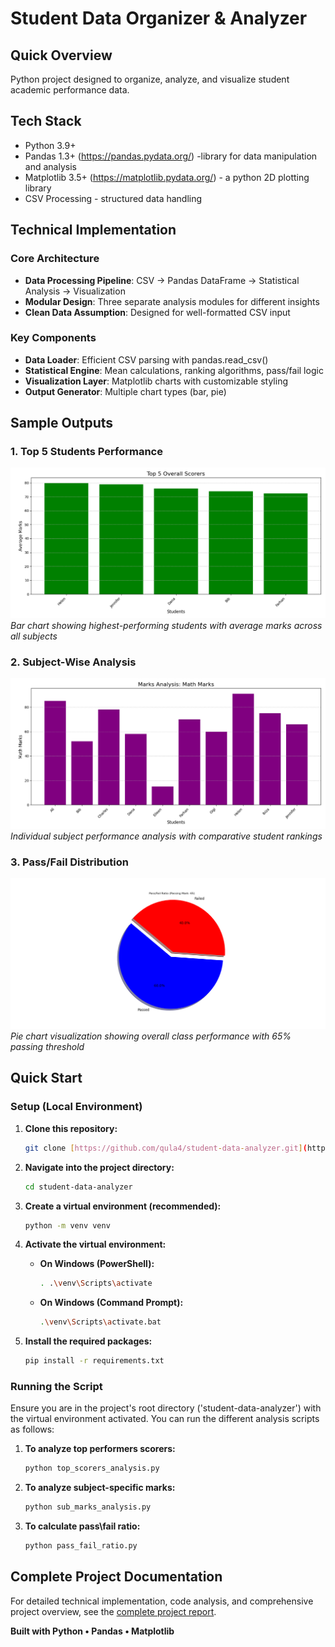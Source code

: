 # Student Data Organizer & Analyzer

## Quick Overview
Python project designed to organize, analyze, and visualize student academic performance data.


## Tech Stack
* Python 3.9+
* Pandas 1.3+ (https://pandas.pydata.org/) -library for data manipulation and analysis
* Matplotlib 3.5+ (https://matplotlib.pydata.org/) - a python 2D plotting library
* CSV Processing - structured data handling

## Technical Implementation
  
### Core Architecture
- **Data Processing Pipeline**: CSV → Pandas DataFrame → Statistical Analysis → Visualization
- **Modular Design**: Three separate analysis modules for different insights
- **Clean Data Assumption**: Designed for well-formatted CSV input

### Key Components
- **Data Loader**: Efficient CSV parsing with pandas.read_csv()
- **Statistical Engine**: Mean calculations, ranking algorithms, pass/fail logic
- **Visualization Layer**: Matplotlib charts with customizable styling
- **Output Generator**: Multiple chart types (bar, pie)


## Sample Outputs

### 1. Top 5 Students Performance
![Top Students Chart](./images/top_students.png)
*Bar chart showing highest-performing students with average marks across all subjects*

### 2. Subject-Wise Analysis  
![Math Analysis](./images/math_analysis.png)
*Individual subject performance analysis with comparative student rankings*

### 3. Pass/Fail Distribution
![Pass Fail Ratio](./images/pass_fail_pie.png)
*Pie chart visualization showing overall class performance with 65% passing threshold*



## Quick Start

### Setup (Local Environment)
1. **Clone this repository:**
    ```bash
    git clone [https://github.com/qula4/student-data-analyzer.git](https://github.com/qula4/student-data-analyzer.git)
    ```

2. **Navigate into the project directory:**
    ```bash
    cd student-data-analyzer
    ```
3. **Create a virtual environment (recommended):**
    ```bash
    python -m venv venv
    ```
4. **Activate the virtual environment:**
    * **On Windows (PowerShell):**
        ```bash
        . .\venv\Scripts\activate
        ```
    * **On Windows (Command Prompt):**
        ```bash
        .\venv\Scripts\activate.bat
        ```
5. **Install the required packages:**
    ```bash
    pip install -r requirements.txt
    ```

### Running the Script
  Ensure you are in the project's root directory ('student-data-analyzer') with the virtual environment activated.
You can run the different analysis scripts as follows:
1. **To analyze top performers scorers:**
    ```bash
    python top_scorers_analysis.py 
    ```
2. **To analyze subject-specific marks:**
     ```bash
    python sub_marks_analysis.py 
    ```
3. **To calculate pass\fail ratio:**
      ```bash
    python pass_fail_ratio.py 
    ```


## Complete Project Documentation
For detailed technical implementation, code analysis, and comprehensive project overview, see the [complete project report](./student-data-analyzer.pdf).


**Built with Python • Pandas • Matplotlib**
